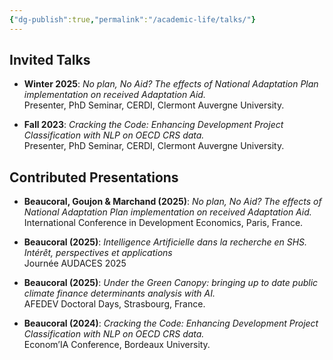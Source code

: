 ```yaml
---
{"dg-publish":true,"permalink":"/academic-life/talks/"}
---
```


## Invited Talks

- **Winter 2025**: *No plan, No Aid? The effects of National Adaptation Plan implementation on received Adaptation Aid.*  
  Presenter, PhD Seminar, CERDI, Clermont Auvergne University.

- **Fall 2023**: *Cracking the Code: Enhancing Development Project Classification with NLP on OECD CRS data.*  
  Presenter, PhD Seminar, CERDI, Clermont Auvergne University.

## Contributed Presentations

- **Beaucoral, Goujon & Marchand (2025)**: *No plan, No Aid? The effects of National Adaptation Plan implementation on received Adaptation Aid.*  
  International Conference in Development Economics, Paris, France.

- **Beaucoral (2025)**: *Intelligence Artificielle dans la recherche en SHS. Intérêt, perspectives et applications*  
  Journée AUDACES 2025

- **Beaucoral (2025)**: *Under the Green Canopy: bringing up to date public climate finance determinants analysis with AI.*  
  AFEDEV Doctoral Days, Strasbourg, France.

- **Beaucoral (2024)**: *Cracking the Code: Enhancing Development Project Classification with NLP on OECD CRS data.*  
  Econom’IA Conference, Bordeaux University.







